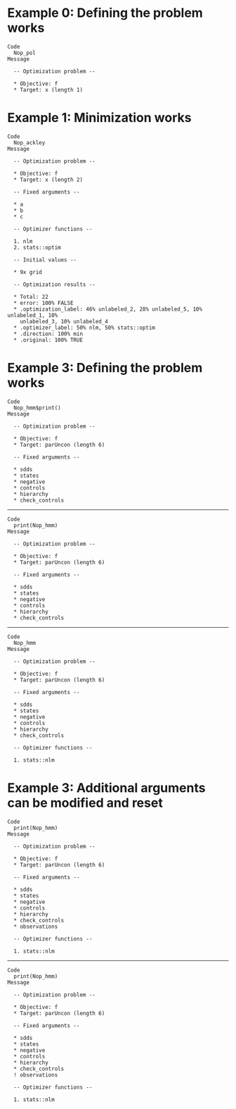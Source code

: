 # Example 0: Defining the problem works

    Code
      Nop_pol
    Message
      
      -- Optimization problem --
      
      * Objective: f
      * Target: x (length 1)

# Example 1: Minimization works

    Code
      Nop_ackley
    Message
      
      -- Optimization problem --
      
      * Objective: f
      * Target: x (length 2)
      
      -- Fixed arguments --
      
      * a
      * b
      * c
      
      -- Optimizer functions --
      
      1. nlm
      2. stats::optim
      
      -- Initial values --
      
      * 9x grid
      
      -- Optimization results --
      
      * Total: 22
      * error: 100% FALSE
      * .optimization_label: 46% unlabeled_2, 28% unlabeled_5, 10% unlabeled_1, 10%
        unlabeled_3, 10% unlabeled_4
      * .optimizer_label: 50% nlm, 50% stats::optim
      * .direction: 100% min
      * .original: 100% TRUE

# Example 3: Defining the problem works

    Code
      Nop_hmm$print()
    Message
      
      -- Optimization problem --
      
      * Objective: f
      * Target: parUncon (length 6)
      
      -- Fixed arguments --
      
      * sdds
      * states
      * negative
      * controls
      * hierarchy
      * check_controls

---

    Code
      print(Nop_hmm)
    Message
      
      -- Optimization problem --
      
      * Objective: f
      * Target: parUncon (length 6)
      
      -- Fixed arguments --
      
      * sdds
      * states
      * negative
      * controls
      * hierarchy
      * check_controls

---

    Code
      Nop_hmm
    Message
      
      -- Optimization problem --
      
      * Objective: f
      * Target: parUncon (length 6)
      
      -- Fixed arguments --
      
      * sdds
      * states
      * negative
      * controls
      * hierarchy
      * check_controls
      
      -- Optimizer functions --
      
      1. stats::nlm

# Example 3: Additional arguments can be modified and reset

    Code
      print(Nop_hmm)
    Message
      
      -- Optimization problem --
      
      * Objective: f
      * Target: parUncon (length 6)
      
      -- Fixed arguments --
      
      * sdds
      * states
      * negative
      * controls
      * hierarchy
      * check_controls
      * observations
      
      -- Optimizer functions --
      
      1. stats::nlm

---

    Code
      print(Nop_hmm)
    Message
      
      -- Optimization problem --
      
      * Objective: f
      * Target: parUncon (length 6)
      
      -- Fixed arguments --
      
      * sdds
      * states
      * negative
      * controls
      * hierarchy
      * check_controls
      ! observations
      
      -- Optimizer functions --
      
      1. stats::nlm

